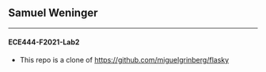 ## Samuel Weninger 
***
#### ECE444-F2021-Lab2

* This repo is a clone of https://github.com/miguelgrinberg/flasky
